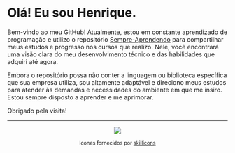 # Olá! Eu sou Henrique.

Bem-vindo ao meu GitHub! Atualmente, estou em constante aprendizado de programação e utilizo o repositório [Sempre-Aprendendo](https://github.com/Virtuenry/Sempre-Aprendendo) para compartilhar meus estudos e progresso nos cursos que realizo. Nele, você encontrará uma visão clara do meu desenvolvimento técnico e das habilidades que adquiri até agora.

Embora o repositório possa não conter a linguagem ou biblioteca específica que sua empresa utiliza, sou altamente adaptável e direciono meus estudos para atender às demandas e necessidades do ambiente em que me insiro. Estou sempre disposto a aprender e me aprimorar.

Obrigado pela visita!

---

<div align="center">
  <a href="https://github.com/Virtuenry">
    <img src="https://skillicons.dev/icons?i=nodejs,js" />
  </a>
  
  <sup>Icones fornecidos por [skillicons](https://skillicons.dev)</sup>
</div>
